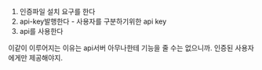 
1. 인증파일 설치 요구를 한다
2. api-key발행한다 - 사용자를 구분하기위한  api key
3. api를 사용한다


이같이 이루어지는 이유는 api서버 아무나한테 기능을 줄 수는 없으니까. 인증된 사용자에게만 제공해야지.
